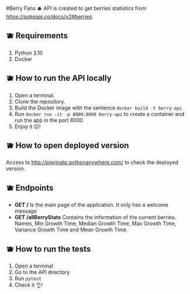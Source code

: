 #Berry Fans :blueberries:
   API is created to get berries statistics from https://pokeapi.co/docs/v2#berries. 
   
## :blueberries: Requirements

1. Python 3.10
2. Docker

## :blueberries: How to run the API locally

1. Open a terminal.
2. Clone the repository.
3. Build the Docker image with the sentence `docker build -t berry-api`
4. Run `docker run -it -p 8000:8000 berry-api` to create a container and run the app in the port 8000
5. Enjoy it :wink:!

## :blueberries: How to open deployed version
   Access to http://pierinatp.pythonanywhere.com/ to check the deployed version.

## :blueberries: Endpoints 
   - **GET /** Is the main page of the application. It only has a welcome message
   - **GET /allBerryStats** Contains the information of the current berries.
     Names,
     Min Growth Time,
     Median Growth Time,
     Max Growth Time,
     Variance Growth Time and
     Mean Growth Time.

   
## :blueberries: How to run the tests

1. Open a terminal
2. Go to the API directory
3. Run `pytest`
4. Check it :ok_hand:!
